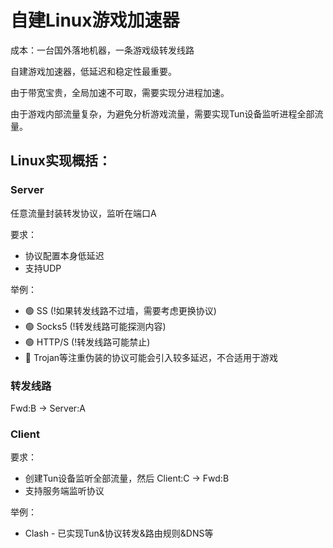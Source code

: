 # 自建Linux游戏加速器

成本：一台国外落地机器，一条游戏级转发线路

自建游戏加速器，低延迟和稳定性最重要。

由于带宽宝贵，全局加速不可取，需要实现分进程加速。

由于游戏内部流量复杂，为避免分析游戏流量，需要实现Tun设备监听进程全部流量。

## Linux实现概括：

### Server

任意流量封装转发协议，监听在端口A

要求：

* 协议配置本身低延迟
* 支持UDP

举例：

* 🟢 SS      (!如果转发线路不过墙，需要考虑更换协议)
* 🟢 Socks5  (!转发线路可能探测内容)
* 🟢 HTTP/S  (!转发线路可能禁止)
* 🔴 Trojan等注重伪装的协议可能会引入较多延迟，不合适用于游戏

### 转发线路

Fwd:B -> Server:A

### Client

要求：

* 创建Tun设备监听全部流量，然后 Client:C -> Fwd:B
* 支持服务端监听协议

举例：

* Clash - 已实现Tun&协议转发&路由规则&DNS等


